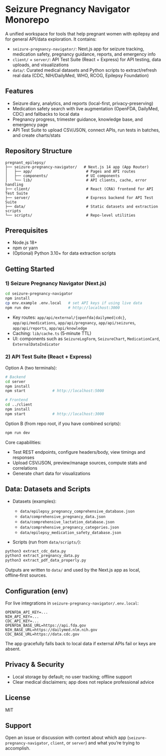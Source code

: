 # Seizure Pregnancy Navigator Monorepo

A unified workspace for tools that help pregnant women with epilepsy and for general API/data exploration. It contains:

- `seizure-pregnancy-navigator/`: Next.js app for seizure tracking, medication safety, pregnancy guidance, reports, and emergency info
- `client/` + `server/`: API Test Suite (React + Express) for API testing, data uploads, and visualizations
- `data/`: Curated medical datasets and Python scripts to extract/refresh real data (CDC, NIH/DailyMed, WHO, RCOG, Epilepsy Foundation)

## Features

- Seizure diary, analytics, and reports (local-first, privacy-preserving)
- Medication safety search with live augmentation (OpenFDA, DailyMed, CDC) and fallbacks to local data
- Pregnancy progress, trimester guidance, knowledge base, and emergency page
- API Test Suite to upload CSV/JSON, connect APIs, run tests in batches, and create charts/stats

## Repository Structure

```
pregnant_epilepsy/
├── seizure-pregnancy-navigator/   # Next.js 14 app (App Router)
│   ├── app/                        # Pages and API routes
│   ├── components/                 # UI components
│   └── lib/                        # API clients, cache, error handling
├── client/                         # React (CRA) frontend for API Test Suite
├── server/                         # Express backend for API Test Suite
├── data/                           # Static datasets and extraction scripts
└── scripts/                        # Repo-level utilities
```

## Prerequisites

- Node.js 18+
- npm or yarn
- (Optional) Python 3.10+ for data extraction scripts

## Getting Started

### 1) Seizure Pregnancy Navigator (Next.js)

```bash
cd seizure-pregnancy-navigator
npm install
cp env.example .env.local   # set API keys if using live data
npm run dev                 # http://localhost:3000
```

- Key routes: `app/api/external/{openfda|dailymed|cdc}`, `app/api/medications`, `app/api/pregnancy`, `app/api/seizures`, `app/api/reports`, `app/api/knowledge`
- Caching: `lib/cache.ts` (5‑minute TTL)
- UI: components such as `SeizureLogForm`, `SeizureChart`, `MedicationCard`, `ExternalDataIndicator`

### 2) API Test Suite (React + Express)

Option A (two terminals):
```bash
# Backend
cd server
npm install
npm start            # http://localhost:5000

# Frontend
cd ../client
npm install
npm start            # http://localhost:3000
```

Option B (from repo root, if you have combined scripts):
```bash
npm run dev
```

Core capabilities:
- Test REST endpoints, configure headers/body, view timings and responses
- Upload CSV/JSON, preview/manage sources, compute stats and correlations
- Generate chart data for visualizations

## Data: Datasets and Scripts

- Datasets (examples):
  - `data/epilepsy_pregnancy_comprehensive_database.json`
  - `data/comprehensive_pregnancy_data.json`
  - `data/comprehensive_lactation_database.json`
  - `data/comprehensive_pregnancy_categories.json`
  - `data/epilepsy_medication_safety_database.json`

- Scripts (run from `data/scripts/`):
```bash
python3 extract_cdc_data.py
python3 extract_pregnancy_data.py
python3 extract_pdf_data_properly.py
```
Outputs are written to `data/` and used by the Next.js app as local, offline‑first sources.

## Configuration (env)

For live integrations in `seizure-pregnancy-navigator/.env.local`:

```
OPENFDA_API_KEY=...
NIH_API_KEY=...
CDC_API_KEY=...
OPENFDA_BASE_URL=https://api.fda.gov
NIH_BASE_URL=https://dailymed.nlm.nih.gov
CDC_BASE_URL=https://data.cdc.gov
```

The app gracefully falls back to local data if external APIs fail or keys are absent.

## Privacy & Security

- Local storage by default; no user tracking; offline support
- Clear medical disclaimers; app does not replace professional advice

## License

MIT

## Support

Open an issue or discussion with context about which app (`seizure-pregnancy-navigator`, `client`, or `server`) and what you’re trying to accomplish.
